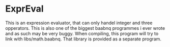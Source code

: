 # ExprEval
This is an expression evaluator, that can only handel integer and three opperators.
This is also one of the biggest baabnq programmes i ever wrote and as such may be very buggy.
When compiling, this program will try to link with libs/math.baabnq.
That library is provided as a separate program.